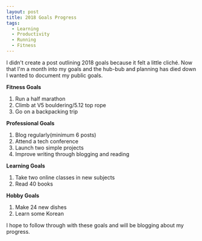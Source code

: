 ```yaml
---
layout: post
title: 2018 Goals Progress
tags:
  - Learning
  - Productivity
  - Running
  - Fitness
---
```


I didn't create a post outlining 2018 goals because it felt a little cliché. Now that I'm a month into my goals and the hub-bub and planning has died down I wanted to document my public goals. 

**Fitness Goals**

1. Run a half marathon
2. Climb at V5 bouldering/5.12 top rope
3. Go on a backpacking trip 

**Professional Goals**

1. Blog regularly(minimum 6 posts)
2. Attend a tech conference
3. Launch two simple projects
4. Improve writing through blogging and reading

**Learning Goals**

1. Take two online classes in new subjects
2. Read 40 books

**Hobby Goals**

1. Make 24 new dishes
2. Learn some Korean

I hope to follow through with these goals and will be blogging about my progress.
